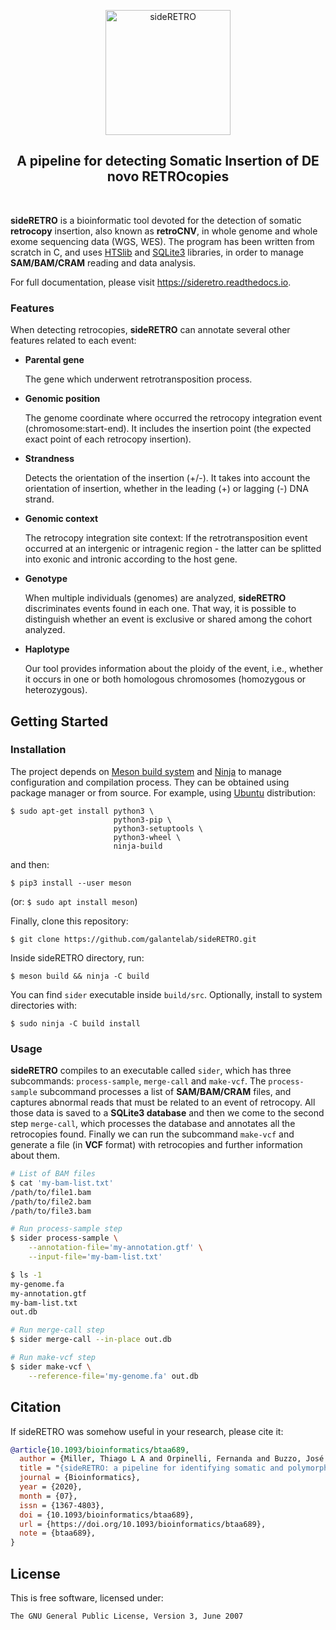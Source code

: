 <p align="center"><a href="https://sideretro.readthedocs.io/en/latest/?badge=latest"><img src="docs/images/logo_sideRETRO.png" alt="sideRETRO" width="200"></a></p>
<h2 align="center">A pipeline for detecting Somatic Insertion of DE novo RETROcopies</h2>

<p align="center">
  <a href="https://github.com/galantelab/sideRETRO/actions/workflows/ci.yml"><img alt="" src="https://github.com/galantelab/sideRETRO/actions/workflows/ci.yml/badge.svg?branch=master" align="center"></a>
  <a href="https://sideretro.readthedocs.io/en/latest/?badge=latest"><img alt="" src="https://readthedocs.org/projects/sideretro/badge/?version=latest" align="center"></a>
  <a href="https://coveralls.io/github/galantelab/sideRETRO?branch=master"><img alt="" src="https://coveralls.io/repos/github/galantelab/sideRETRO/badge.svg?branch=master&kill_cache=1" align="center"></a>
  <a href="https://hub.docker.com/r/galantelab/sider/tags"><img alt="" src="https://img.shields.io/badge/docker-%230db7ed.svg?style=flat&logo=docker&logoColor=white" align="center"></a>
</p>

**sideRETRO** is a bioinformatic tool devoted for the detection of somatic **retrocopy** insertion, also known as
**retroCNV**, in whole genome and whole exome sequencing data (WGS, WES). The program has been written from scratch
in C, and uses [HTSlib](http://www.htslib.org/) and [SQLite3](https://www.sqlite.org) libraries, in order to manage
**SAM/BAM/CRAM** reading and data analysis.

For full documentation, please visit <https://sideretro.readthedocs.io>.

### Features

When detecting retrocopies, **sideRETRO** can annotate several other features related to each event:

* **Parental gene**

   The gene which underwent retrotransposition process.

* **Genomic position**

   The genome coordinate where occurred the retrocopy integration event (chromosome:start-end).
   It includes the insertion point (the expected exact point of each retrocopy insertion).

* **Strandness**

   Detects the orientation of the insertion (+/-). It takes into account the orientation of insertion,
   whether in the leading (+) or lagging (-) DNA strand.

* **Genomic context**

   The retrocopy integration site context: If the retrotransposition event occurred at an intergenic or
   intragenic region - the latter can be splitted into exonic and intronic according to the host gene.

* **Genotype**

   When multiple individuals (genomes) are analyzed, **sideRETRO** discriminates events found in each one.
   That way, it is possible to distinguish whether an event is exclusive or shared among the cohort analyzed.

* **Haplotype**

   Our tool provides information about the ploidy of the event, i.e., whether it occurs in one or both homologous
   chromosomes (homozygous or heterozygous).

## Getting Started

### Installation

The project depends on [Meson build system](https://mesonbuild.com) and [Ninja](https://github.com/ninja-build/ninja)
to manage configuration and compilation process. They can be obtained using package manager or from source. For example,
using [Ubuntu](https://ubuntu.com) distribution:

```
$ sudo apt-get install python3 \
                       python3-pip \
                       python3-setuptools \
                       python3-wheel \
                       ninja-build
```

and then:

`$ pip3 install --user meson`

(or: `$ sudo apt install meson`)


Finally, clone this repository:

`$ git clone https://github.com/galantelab/sideRETRO.git`

Inside sideRETRO directory, run:

`$ meson build && ninja -C build`

You can find `sider` executable inside `build/src`. Optionally, install to system directories with:

`$ sudo ninja -C build install`

### Usage

**sideRETRO** compiles to an executable called `sider`, which has three subcommands: `process-sample`, `merge-call`
and `make-vcf`. The `process-sample` subcommand processes a list of **SAM/BAM/CRAM** files, and captures abnormal reads
that must be related to an event of retrocopy. All those data is saved to a **SQLite3 database** and then we come
to the second step `merge-call`, which processes the database and annotates all the retrocopies found. Finally we
can run the subcommand `make-vcf` and generate a file (in **VCF** format) with retrocopies and further information
about them.

```sh
# List of BAM files
$ cat 'my-bam-list.txt'
/path/to/file1.bam
/path/to/file2.bam
/path/to/file3.bam

# Run process-sample step
$ sider process-sample \
    --annotation-file='my-annotation.gtf' \
    --input-file='my-bam-list.txt'

$ ls -1
my-genome.fa
my-annotation.gtf
my-bam-list.txt
out.db

# Run merge-call step
$ sider merge-call --in-place out.db

# Run make-vcf step
$ sider make-vcf \
    --reference-file='my-genome.fa' out.db
```

## Citation

If sideRETRO was somehow useful in your research, please cite it:

```bib
@article{10.1093/bioinformatics/btaa689,
  author = {Miller, Thiago L A and Orpinelli, Fernanda and Buzzo, José Leonel L and Galante, Pedro A F},
  title = "{sideRETRO: a pipeline for identifying somatic and polymorphic insertions of processed pseudogenes or retrocopies}",
  journal = {Bioinformatics},
  year = {2020},
  month = {07},
  issn = {1367-4803},
  doi = {10.1093/bioinformatics/btaa689},
  url = {https://doi.org/10.1093/bioinformatics/btaa689},
  note = {btaa689},
}
```

## License

This is free software, licensed under:

`The GNU General Public License, Version 3, June 2007`

